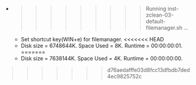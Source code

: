 * >>>>>>>>> Running inst-zclean-03-default-filemanager.sh ...
  * Set shortcut key(WIN+e) for filemanager.
<<<<<<< HEAD
  * Disk size = 6748644K. Space Used = 8K. Runtime = 00:00:00:01.
=======
  * Disk size = 7638144K. Space Used = 4K. Runtime = 00:00:00:00.
>>>>>>> d76aedafffe03d8fcc13dfbdb7ded4ec9825752c
